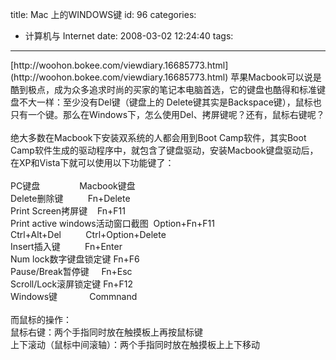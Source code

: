 title: Mac 上的WINDOWS键
id: 96
categories:
  - 计算机与 Internet
date: 2008-03-02 12:24:40
tags:
---

<div id="msgcns!9697D6160EFEBC17!1615" class="bvMsg"><div>[http://woohon.bokee.com/viewdiary.16685773.html](http://woohon.bokee.com/viewdiary.16685773.html)
苹果Macbook可以说是酷到极点，成为众多追求时尚的买家的笔记本电脑首选，它的键盘也酷得和标准键盘不大一样：至少没有Del键（键盘上的 Delete键其实是Backspace键），鼠标也只有一个键。那么在Windows下，怎么使用Del、拷屏键呢？还有，鼠标右键呢？</div>
<div> </div>
<div>绝大多数在Macbook下安装双系统的人都会用到Boot Camp软件，其实Boot Camp软件生成的驱动程序中，就包含了键盘驱动，安装Macbook键盘驱动后，在XP和Vista下就可以使用以下功能键了：</div>
<div> </div>
<div>PC键盘                Macbook键盘</div>
<div>Delete删除键          Fn+Delete</div>
<div>Print Screen拷屏键    Fn+F11</div>
<div>Print active windows活动窗口截图  Option+Fn+F11</div>
<div>Ctrl+Alt+Del          Ctrl+Option+Delete</div>
<div>Insert插入键          Fn+Enter</div>
<div>Num lock数字键盘锁定键 Fn+F6</div>
<div>Pause/Break暂停键     Fn+Esc</div>
<div>Scroll/Lock滚屏锁定键 Fn+F12</div>
<div>Windows键             Commnand</div>
<div> </div>
<div>而鼠标的操作：</div>
<div>鼠标右键：两个手指同时放在触摸板上再按鼠标键</div>
<div>上下滚动（鼠标中间滚轴）：两个手指同时放在触摸板上上下移动
</div></div>